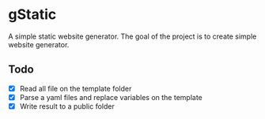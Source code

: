 # gStatic

A simple static website generator. The goal of the project is to create simple website generator.

## Todo

- [x] Read all file on the template folder
- [x] Parse a yaml files and replace variables on the template
- [x] Write result to a public folder
